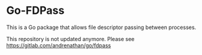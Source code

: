 Go-FDPass
=========

This is a Go package that allows file descriptor passing between processes.

This repository is not updated anymore. Please see https://gitlab.com/andrenathan/go/fdpass
